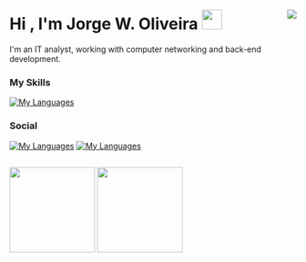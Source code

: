 # Hi , I'm Jorge W. Oliveira </b><img src="https://media.giphy.com/media/hvRJCLFzcasrR4ia7z/giphy.gif" width="35"> <img align="right" src="https://profile-counter.glitch.me/{jw-oliveira}/count.svg" /> 

I'm an IT analyst, working with computer networking and back-end development.

### My Skills

[![My Languages](https://skillicons.dev/icons?i=py,cpp,html,css,linux,git,github,powershell,vscode,django,postman,sqlite,arduino,raspberrypi&theme=dark&&perline=7)](https://skillicons.dev)

### Social

[![My Languages](https://skillicons.dev/icons?i=linkedin&theme=dark)](https://www.linkedin.com/in/jw-oliveira)
[![My Languages](https://skillicons.dev/icons?i=discord&theme=dark)](discordapp.com/users/jw_oliveira)

##

<div align="left">
  <img height="150px" weight="150px" src="https://github-readme-stats.vercel.app/api?username=jw-oliveira&border_radius=0&card_width=500px&hide_title=true&show_icons=true&theme=react&include_all_commits=True&count_private=True&hide_border=True&locale=pt-br"/>
  <img height="150em" src="https://github-readme-stats.vercel.app/api/top-langs/?username=jw-oliveira&hide_border=True&border_radius=0&card_width=200px&hide_title=true&layout=compact&langs_count=7&theme=react&locale=pt-br"/>
</div>

